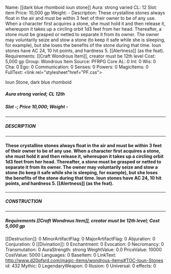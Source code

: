 Name: [[dark blue rhomboid ioun stone]]
Aura: strong varied
CL: 12
Slot: item
Price: 10,000 gp
Weight: -
Description: These crystalline stones always float in the air and must be within 3 feet of their owner to be of any use. When a character first acquires a stone, she must hold it and then release it, whereupon it takes up a circling orbit 1d3 feet from her head. Thereafter, a stone must be grasped or netted to separate it from its owner. The owner may voluntarily seize and stow a stone (to keep it safe while she is sleeping, for example), but she loses the benefits of the stone during that time. Ioun stones have AC 24, 10 hit points, and hardness 5. [[Alertness]] (as the feat).
Requirements: [[Craft Wondrous Item]], creator must be 12th level
Cost: 5,000 gp
Group: Wondrous Item
Source: PFRPG Core
AL: 0
Int: 0
Wis: 0
Cha: 0
Ego: 0
Communication: 0
Senses: 0
Powers: 0
MagicItems: 0
FullText: <link rel="stylesheet"href="PF.css"><div class="heading"><p class="alignleft">Ioun Stone, dark blue rhomboid</p><div style="clear: both;"></div></div><div><h5><b>Aura </b>strong varied; <b>CL </b>12th</h5><h5><b>Slot </b>-; <b>Price </b>10,000; <b>Weight </b>-</h5></div><hr/><div><h5><b>DESCRIPTION</b></h5></div><hr/><div><h4><p>These crystalline stones always float in the air and must be within 3 feet of their owner to be of any use. When a character first acquires a stone, she must hold it and then release it, whereupon it takes up a circling orbit 1d3 feet from her head. Thereafter, a stone must be grasped or netted to separate it from its owner. The owner may voluntarily seize and stow a stone (to keep it safe while she is sleeping, for example), but she loses the benefits of the stone during that time. Ioun stones have AC 24, 10 hit points, and hardness 5. [[Alertness]] (as the feat).</p></h4></div><hr/><div><h5><b>CONSTRUCTION</b></h5></div><hr/><div><h5><b>Requirements </b>[[Craft Wondrous Item]], creator must be 12th level; <b>Cost </b>5,000 gp</h5></div>
[[Destruction]]: 0
MinorArtifactFlag: 0
MajorArtifactFlag: 0
Abjuration: 0
Conjuration: 0
[[Divination]]: 0
Enchantment: 0
Evocation: 0
Necromancy: 0
Transmutation: 0
AuraStrength: strong
WeightValue: 0.0
PriceValue: 10000
CostValue: 5000
Languages: 0
BaseItem: 0
LinkText: http://www.d20pfsrd.com/magic-items/wondrous-items#TOC-Ioun-Stones
id: 432
Mythic: 0
LegendaryWeapon: 0
Illusion: 0
Universal: 0
effects: 0

